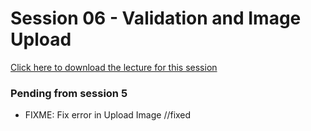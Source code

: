 # Session 06 - Validation and Image Upload

[Click here to download the lecture for this session](https://www.idrive.com/idrive/sh/sh?k=k4o3g3q2n5)

### Pending from session 5
  - FIXME: Fix error in Upload Image  //fixed
